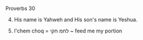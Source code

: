 Proverbs 30


4) His name is Yahweh and His son's name is Yeshua.


8) l'chem choq = לחמ חקי ~ feed me my portion
